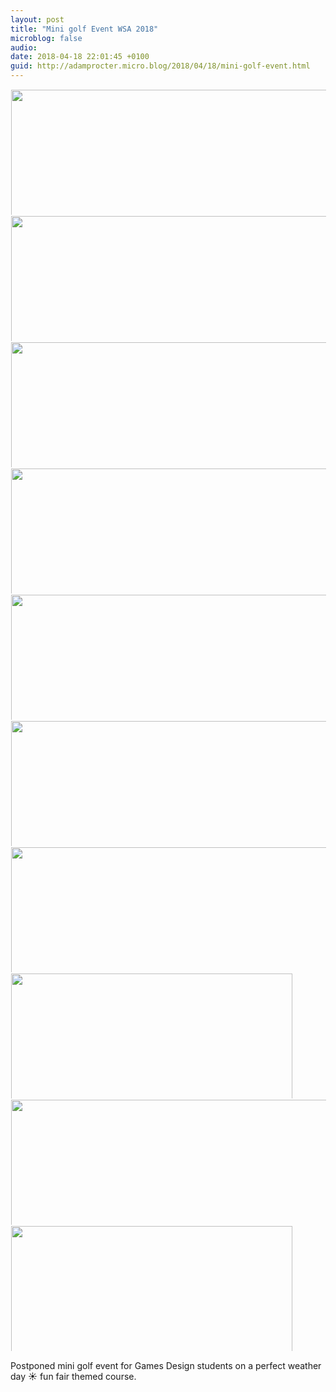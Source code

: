 ```yaml
---
layout: post
title: "Mini golf Event WSA 2018"
microblog: false
audio: 
date: 2018-04-18 22:01:45 +0100
guid: http://adamprocter.micro.blog/2018/04/18/mini-golf-event.html
---
```



<a href="http://discursive.adamprocter.co.uk/uploads/2018/bf9e7fd3ca.jpg"><img src="http://discursive.adamprocter.co.uk/uploads/2018/bf9e7fd3ca.jpg" width="450" height="600" style="display: inline-block; max-height: 200px; width: auto; padding: 1px;" class="sunlit_image" /></a><a href="http://discursive.adamprocter.co.uk/uploads/2018/e7228ff7bb.jpg"><img src="http://discursive.adamprocter.co.uk/uploads/2018/e7228ff7bb.jpg" width="450" height="600" style="display: inline-block; max-height: 200px; width: auto; padding: 1px;" class="sunlit_image" /></a><a href="http://discursive.adamprocter.co.uk/uploads/2018/2c25800545.jpg"><img src="http://discursive.adamprocter.co.uk/uploads/2018/2c25800545.jpg" width="450" height="600" style="display: inline-block; max-height: 200px; width: auto; padding: 1px;" class="sunlit_image" /></a><a href="http://discursive.adamprocter.co.uk/uploads/2018/324d35e232.jpg"><img src="http://discursive.adamprocter.co.uk/uploads/2018/324d35e232.jpg" width="450" height="600" style="display: inline-block; max-height: 200px; width: auto; padding: 1px;" class="sunlit_image" /></a><a href="http://discursive.adamprocter.co.uk/uploads/2018/8b7ad5eb43.jpg"><img src="http://discursive.adamprocter.co.uk/uploads/2018/8b7ad5eb43.jpg" width="450" height="600" style="display: inline-block; max-height: 200px; width: auto; padding: 1px;" class="sunlit_image" /></a><a href="http://discursive.adamprocter.co.uk/uploads/2018/83257da43b.jpg"><img src="http://discursive.adamprocter.co.uk/uploads/2018/83257da43b.jpg" width="450" height="600" style="display: inline-block; max-height: 200px; width: auto; padding: 1px;" class="sunlit_image" /></a><a href="http://discursive.adamprocter.co.uk/uploads/2018/dcded06679.jpg"><img src="http://discursive.adamprocter.co.uk/uploads/2018/dcded06679.jpg" width="450" height="600" style="display: inline-block; max-height: 200px; width: auto; padding: 1px;" class="sunlit_image" /></a><a href="http://discursive.adamprocter.co.uk/uploads/2018/9fb460382b.jpg"><img src="http://discursive.adamprocter.co.uk/uploads/2018/9fb460382b.jpg" width="600" height="450" style="display: inline-block; max-height: 200px; width: auto; padding: 1px;" class="sunlit_image" /></a><a href="http://discursive.adamprocter.co.uk/uploads/2018/16ccc8ef15.jpg"><img src="http://discursive.adamprocter.co.uk/uploads/2018/16ccc8ef15.jpg" width="450" height="600" style="display: inline-block; max-height: 200px; width: auto; padding: 1px;" class="sunlit_image" /></a><a href="http://discursive.adamprocter.co.uk/uploads/2018/3fd04e550c.jpg"><img src="http://discursive.adamprocter.co.uk/uploads/2018/3fd04e550c.jpg" width="600" height="450" style="display: inline-block; max-height: 200px; width: auto; padding: 1px;" class="sunlit_image" /></a>

Postponed mini golf event for Games Design students on a perfect weather day ☀️ fun fair themed course. 

